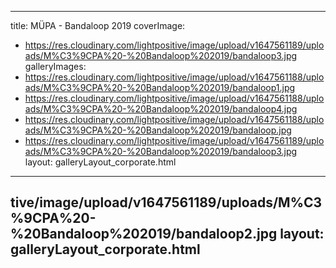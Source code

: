 
---
title: MÜPA - Bandaloop 2019
coverImage:
  - https://res.cloudinary.com/lightpositive/image/upload/v1647561189/uploads/M%C3%9CPA%20-%20Bandaloop%202019/bandaloop3.jpg
galleryImages:
   - https://res.cloudinary.com/lightpositive/image/upload/v1647561188/uploads/M%C3%9CPA%20-%20Bandaloop%202019/bandaloop1.jpg
   - https://res.cloudinary.com/lightpositive/image/upload/v1647561188/uploads/M%C3%9CPA%20-%20Bandaloop%202019/bandaloop4.jpg
   - https://res.cloudinary.com/lightpositive/image/upload/v1647561188/uploads/M%C3%9CPA%20-%20Bandaloop%202019/bandaloop.jpg
   - https://res.cloudinary.com/lightpositive/image/upload/v1647561189/uploads/M%C3%9CPA%20-%20Bandaloop%202019/bandaloop3.jpg
layout: galleryLayout_corporate.html
---
tive/image/upload/v1647561189/uploads/M%C3%9CPA%20-%20Bandaloop%202019/bandaloop2.jpg
layout: galleryLayout_corporate.html
---
